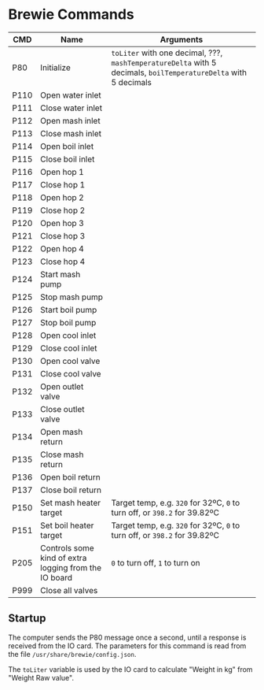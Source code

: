 # Brewie Commands

CMD  | Name                   | Arguments
---- | ---------------------- | ---------
P80  | Initialize | `toLiter` with one decimal, ???, `mashTemperatureDelta` with 5 decimals, `boilTemperatureDelta` with 5 decimals
P110 | Open water inlet
P111 | Close water inlet
P112 | Open mash inlet
P113 | Close mash inlet
P114 | Open boil inlet
P115 | Close boil inlet
P116 | Open hop 1
P117 | Close hop 1
P118 | Open hop 2
P119 | Close hop 2
P120 | Open hop 3
P121 | Close hop 3
P122 | Open hop 4
P123 | Close hop 4
P124 | Start mash pump
P125 | Stop mash pump
P126 | Start boil pump
P127 | Stop boil pump
P128 | Open cool inlet
P129 | Close cool inlet
P130 | Open cool valve
P131 | Close cool valve
P132 | Open outlet valve
P133 | Close outlet valve
P134 | Open mash return
P135 | Close mash return
P136 | Open boil return
P137 | Close boil return
P150 | Set mash heater target | Target temp, e.g. `320` for 32ºC, `0` to turn off, or `398.2` for 39.82ºC
P151 | Set boil heater target | Target temp, e.g. `320` for 32ºC, `0` to turn off, or `398.2` for 39.82ºC
P205 | Controls some kind of extra logging from the IO board | `0` to turn off, `1` to turn on
P999 | Close all valves

## Startup

The computer sends the P80 message once a second, until a response is received from the IO card. The parameters for this command is read from the file `/usr/share/brewie/config.json`.

The `toLiter` variable is used by the IO card to calculate "Weight in kg" from "Weight Raw value".
